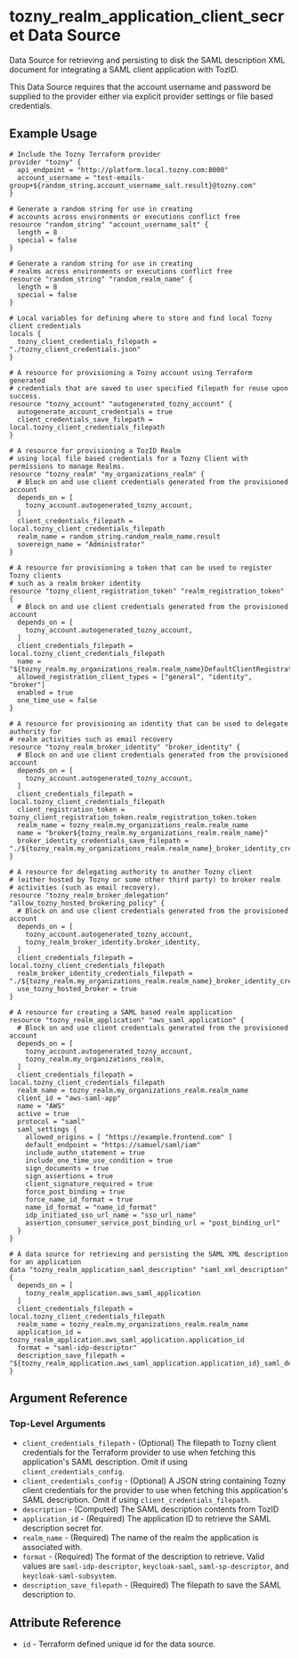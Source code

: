 # tozny_realm_application_client_secret Data Source

Data Source for retrieving and persisting to disk the SAML description XML document for integrating a SAML client application with TozID.

This Data Source requires that the account username and password be supplied to the provider either via explicit provider settings or file based credentials.

## Example Usage

```hcl
# Include the Tozny Terraform provider
provider "tozny" {
  api_endpoint = "http://platform.local.tozny.com:8000"
  account_username = "test-emails-group+${random_string.account_username_salt.result}@tozny.com"
}

# Generate a random string for use in creating
# accounts across environments or executions conflict free
resource "random_string" "account_username_salt" {
  length = 8
  special = false
}

# Generate a random string for use in creating
# realms across environments or executions conflict free
resource "random_string" "random_realm_name" {
  length = 8
  special = false
}

# Local variables for defining where to store and find local Tozny client credentials
locals {
  tozny_client_credentials_filepath = "./tozny_client_credentials.json"
}

# A resource for provisioning a Tozny account using Terraform generated
# credentials that are saved to user specified filepath for reuse upon success.
resource "tozny_account" "autogenerated_tozny_account" {
  autogenerate_account_credentials = true
  client_credentials_save_filepath = local.tozny_client_credentials_filepath
}

# A resource for provisioning a TozID Realm
# using local file based credentials for a Tozny Client with permissions to manage Realms.
resource "tozny_realm" "my_organizations_realm" {
  # Block on and use client credentials generated from the provisioned account
  depends_on = [
    tozny_account.autogenerated_tozny_account,
  ]
  client_credentials_filepath = local.tozny_client_credentials_filepath
  realm_name = random_string.random_realm_name.result
  sovereign_name = "Administrator"
}

# A resource for provisioning a token that can be used to register Tozny clients
# such as a realm broker identity
resource "tozny_client_registration_token" "realm_registration_token" {
  # Block on and use client credentials generated from the provisioned account
  depends_on = [
    tozny_account.autogenerated_tozny_account,
  ]
  client_credentials_filepath = local.tozny_client_credentials_filepath
  name = "${tozny_realm.my_organizations_realm.realm_name}DefaultClientRegistrationToken"
  allowed_registration_client_types = ["general", "identity", "broker"]
  enabled = true
  one_time_use = false
}

# A resource for provisioning an identity that can be used to delegate authority for
# realm activities such as email recovery
resource "tozny_realm_broker_identity" "broker_identity" {
  # Block on and use client credentials generated from the provisioned account
  depends_on = [
    tozny_account.autogenerated_tozny_account,
  ]
  client_credentials_filepath = local.tozny_client_credentials_filepath
  client_registration_token = tozny_client_registration_token.realm_registration_token.token
  realm_name = tozny_realm.my_organizations_realm.realm_name
  name = "broker${tozny_realm.my_organizations_realm.realm_name}"
  broker_identity_credentials_save_filepath = "./${tozny_realm.my_organizations_realm.realm_name}_broker_identity_credentials.json"
}

# A resource for delegating authority to another Tozny client
# (either hosted by Tozny or some other third party) to broker realm
# activities (such as email recovery).
resource "tozny_realm_broker_delegation" "allow_tozny_hosted_brokering_policy" {
  # Block on and use client credentials generated from the provisioned account
  depends_on = [
    tozny_account.autogenerated_tozny_account,
    tozny_realm_broker_identity.broker_identity,
  ]
  client_credentials_filepath = local.tozny_client_credentials_filepath
  realm_broker_identity_credentials_filepath = "./${tozny_realm.my_organizations_realm.realm_name}_broker_identity_credentials.json"
  use_tozny_hosted_broker = true
}

# A resource for creating a SAML based realm application
resource "tozny_realm_application" "aws_saml_application" {
  # Block on and use client credentials generated from the provisioned account
  depends_on = [
    tozny_account.autogenerated_tozny_account,
    tozny_realm.my_organizations_realm,
  ]
  client_credentials_filepath = local.tozny_client_credentials_filepath
  realm_name = tozny_realm.my_organizations_realm.realm_name
  client_id = "aws-saml-app"
  name = "AWS"
  active = true
  protocol = "saml"
  saml_settings {
    allowed_origins = [ "https://example.frontend.com" ]
    default_endpoint = "https://samuel/saml/iam"
    include_authn_statement = true
    include_one_time_use_condition = true
    sign_documents = true
    sign_assertions = true
    client_signature_required = true
    force_post_binding = true
    force_name_id_format = true
    name_id_format = "name_id_format"
    idp_initiated_sso_url_name = "sso_url_name"
    assertion_consumer_service_post_binding_url = "post_binding_url"
  }
}

# A data source for retrieving and persisting the SAML XML description for an application
data "tozny_realm_application_saml_description" "saml_xml_description" {
  depends_on = [
    tozny_realm_application.aws_saml_application
  ]
  client_credentials_filepath = local.tozny_client_credentials_filepath
  realm_name = tozny_realm.my_organizations_realm.realm_name
  application_id = tozny_realm_application.aws_saml_application.application_id
  format = "saml-idp-descriptor"
  description_save_filepath = "${tozny_realm_application.aws_saml_application.application_id}_saml_description.xml"
}
```

## Argument Reference

### Top-Level Arguments

- `client_credentials_filepath` - (Optional) The filepath to Tozny client credentials for the Terraform provider to use when fetching this application's SAML description. Omit if using `client_credentials_config`.
- `client_credentials_config` - (Optional) A JSON string containing Tozny client credentials for the provider to use when fetching this application's SAML description. Omit if using `client_credentials_filepath`.
- `description` - (Computed) The SAML description contents from TozID
- `application_id` - (Required) The application ID to retrieve the SAML description secret for.
- `realm_name` - (Required) The name of the realm the application is associated with.
- `format` - (Required) The format of the description to retrieve. Valid values are `saml-idp-descriptor`, `keycloak-saml`, `saml-sp-descriptor`, and `keycloak-saml-subsystem`.
- `description_save_filepath` - (Required) The filepath to save the SAML description to.

## Attribute Reference

- `id` - Terraform defined unique id for the data source.
